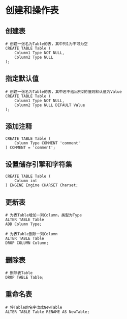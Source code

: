 # 创建和操作表

## 创建表

``` Mysql
# 创建一张名为Table的表，其中列1为不可为空
CREATE TABLE Table (
    Column1 Type NOT NULL,
    Column2 Type NULL
);
```

## 指定默认值

``` Mysql
# 创建一张名为Table的表，其中若不给出列2的值则默认值为Value
CREATE TABLE Table (
    Column1 Type NOT NULL,
    Column2 Type NULL DEFAULT Value
);
```

## 添加注释

``` Mysql
CREATE TABLE Table (
    Column Type COMMENT 'comment'
) COMMENT = 'comment';
```

## 设置储存引擎和字符集

``` Mysql
CREATE TABLE Table (
    Column int
) ENGINE Engine CHARSET Charset;
```

## 更新表

``` Mysql
# 为表Table增加一列Column，类型为Type
ALTER TABLE Table
ADD Column Type;
```

``` Mysql
# 为表Table删除一列Column
ALTER TABLE Table
DROP COLUMN Column;
```

## 删除表

``` Mysql
# 删除表Table
DROP TABLE Table;
```

## 重命名表

``` Mysql
# 将Table的名字改成NewTable
ALTER TABLE Table RENAME AS NewTable;
```
